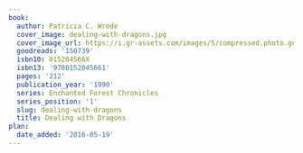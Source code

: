 ```yaml
---
book:
  author: Patricia C. Wrede
  cover_image: dealing-with-dragons.jpg
  cover_image_url: https://i.gr-assets.com/images/S/compressed.photo.goodreads.com/books/1385526967l/150739._SX98_.jpg
  goodreads: '150739'
  isbn10: 015204566X
  isbn13: '9780152045661'
  pages: '212'
  publication_year: '1990'
  series: Enchanted Forest Chronicles
  series_position: '1'
  slug: dealing-with-dragons
  title: Dealing with Dragons
plan:
  date_added: '2016-05-19'
---
```


